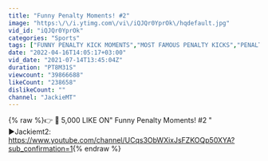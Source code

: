 ```yaml
---
title: "Funny Penalty Moments! #2"
image: "https:\/\/i.ytimg.com\/vi\/iQJQr0YprOk\/hqdefault.jpg"
vid_id: "iQJQr0YprOk"
categories: "Sports"
tags: ["FUNNY PENALTY KICK MOMENTS","MOST FAMOUS PENALTY KICKS","PENALTY GOALS"]
date: "2022-04-16T14:05:17+03:00"
vid_date: "2021-07-14T13:45:04Z"
duration: "PT8M31S"
viewcount: "39866688"
likeCount: "238658"
dislikeCount: ""
channel: "JackieMT"
---
```

{% raw %}👉 🔴 5,000 LIKE ON&quot; Funny Penalty Moments! #2 &quot;<br />►Jackiemt2: <a rel="nofollow" target="blank" href="https://www.youtube.com/channel/UCqs3ObWXixJsFZKOQp50XYA?sub_confirmation=1">https://www.youtube.com/channel/UCqs3ObWXixJsFZKOQp50XYA?sub_confirmation=1</a>{% endraw %}
